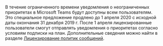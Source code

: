 В течение ограниченного времени уведомления о неограниченных приоритетах в Microsoft Teams будут доступны всем пользователям. Это специальное предложение продлено до 1 апреля 2020 с исходной даты окончания 31 декабря 2019 г. После 1 апреля лицензированные пользователи смогут отправлять уведомления о приоритетах согласно условиям подписки на план. Дополнительные сведения можно найти в разделе [Лицензирование политик сообщений](../teams-add-on-licensing/pri-message.md). 